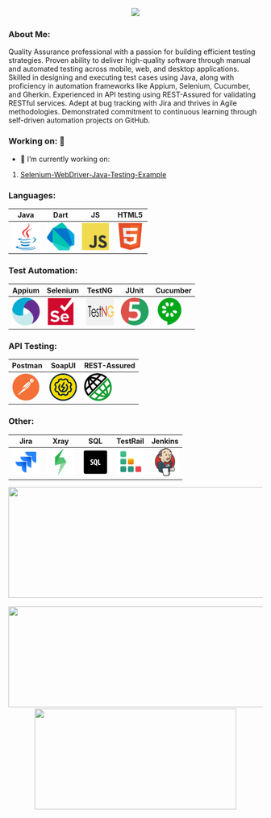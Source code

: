<p align="center">
    <img src="https://readme-typing-svg.demolab.com?font=Fira+Code&size=28&pause=1000&color=2581A9&center=true&random=false&width=600&lines=Experinced+QA+Engineer+;Always+Learning+new+things+;Continuously+Improving+Skills;Passionate+about+Technology;cheak+my+repositories!;" /></a>
</p>

### About Me:    
Quality Assurance professional with a passion for building efficient testing strategies. Proven ability to deliver high-quality software through manual and automated testing across mobile, web, and desktop applications. Skilled in designing and executing test cases using Java, along with proficiency in automation frameworks like Appium, Selenium, Cucumber, and Gherkin. Experienced in API testing using REST-Assured for validating RESTful services. Adept at bug tracking with Jira and thrives in Agile methodologies. Demonstrated commitment to continuous learning through self-driven automation projects on GitHub.
      

<!--
**NoushinB/NoushinB** is a ✨ _special_ ✨ repository because its `README.md` (this file) appears on your GitHub profile.

Here are some ideas to get you started:

- 🔭 I’m currently working on ...
- 🌱 I’m currently learning ...
- 👯 I’m looking to collaborate on ...
- 🤔 I’m looking for help with ...
- 💬 Ask me about ...
- 📫 How to reach me: ...
- 😄 Pronouns: ...
- ⚡ Fun fact: ...
-->

### Working on: 🚀
- 🔭 I’m currently working on:
1. [Selenium-WebDriver-Java-Testing-Example](https://github.com/NoushinB/Selenium-WebDriver-Java-Testing-Example)


### Languages:
| Java | Dart | JS | HTML5 | 
|----------|----------|----------|-----|
|  <img src="https://github.com/devicons/devicon/blob/master/icons/java/java-original.svg" title="Java"  alt="Java" width="55" height="55"/> |  <img src="https://github.com/devicons/devicon/blob/master/icons/dart/dart-original.svg" title="Dart"  alt="Dart" width="55" height="55"/> |  <img src="https://github.com/devicons/devicon/blob/master/icons/javascript/javascript-original.svg" title="JavaScript" alt="JavaScript" width="55" height="55"/> |  <img src="https://github.com/devicons/devicon/blob/master/icons/html5/html5-original.svg" title="Solidity" alt="Solidity" width="55" height="55"/>| 

### Test Automation:

| Appium  | Selenium | TestNG  | JUnit  | Cucumber  |
|----------|----------|----------|----------|----------|
|  <img src="assets/appium.svg" title="Appium"  alt="Appium" width="55" height="55"/>|  <img src="https://github.com/devicons/devicon/blob/master/icons/selenium/selenium-original.svg" title="Selenium"  alt="Selenium" width="55" height="55"/>|  <img src="assets/TestNG.png" title="TestNG" alt="TestNG" width="55" height="55"/>|  <img src="https://github.com/devicons/devicon/blob/master/icons/junit/junit-original.svg" title="JUnit" alt="JUnit" width="55" height="55"/>|  <img src="https://github.com/devicons/devicon/blob/master/icons/cucumber/cucumber-plain.svg" title="Cucumber" alt="Cucumber" width="55" height="55"/>|  


  ### API Testing:

| Postman | SoapUI |REST-Assured |
|----------|----------|----------|
|<img src="https://github.com/devicons/devicon/blob/master/icons/postman/postman-original.svg" title="Postman" alt="Postman" width="55" height="55"/>|<img src="assets/soapui.svg" title="SoapUI" alt="SoapUI" width="55" height="55"/>|<img src="assets/restAssured.png" title="REST-Assured" alt="REST-Assured" width="55" height="55"/>|

 ### Other:

 | Jira | Xray |SQL | TestRail  | Jenkins  |
|----------|----------|----------|----------|----------|
|<img src="https://github.com/devicons/devicon/blob/master/icons/jira/jira-original.svg" title="Jira" alt="Jira" width="55" height="55"/>|<img src="assets/xray.png" title="Xray" alt="Xray" width="55" height="55"/>|<img src="assets/sql.png" title="SQL" alt="SQL" width="55" height="55"/>|<img src="assets/icons8-testrail-240.svg" title="TestRail" alt="TestRail" width="55" height="55"/>|<img src="https://github.com/devicons/devicon/blob/master/icons/jenkins/jenkins-original.svg" title="Jenkins" alt="Jenkins" width="55" height="55"/>|



<p align="center">
  <img width="800" height="220" src="https://streak-stats.demolab.com?user=noushinB&border_radius=5&card_width=800">
</p>


<p align="center">
  <img width="600" height="200" src="https://github-readme-stats.vercel.app/api?username=noushinB&show_icons=true&theme=vision-friendly">
  <img width="400" height="200" src="https://github-readme-stats.vercel.app/api/top-langs/?username=noushinB&size_weight=0.0005&count_weight=0.3&layout=compact&theme=vision-friendly">
</p>



